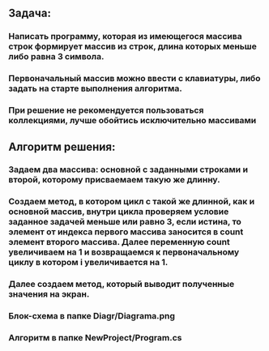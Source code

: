 ## Задача: 
### Написать программу, которая из имеющегося массива строк формирует массив из строк, длина которых меньше либо равна 3 символа. 
### Первоначальный массив можно ввести с клавиатуры, либо задать на старте выполнения алгоритма. 
### При решение не рекомендуется пользоваться коллекциями, лучше обойтись исключительно массивами
## Алгоритм решения:
### Задаем два массива: основной с заданными строками и второй, которому присваемаем такую же длинну. 
### Создаем метод, в котором цикл с такой же длинной, как и основной массив, внутри цикла проверяем условие заданное задачей меньше или равно 3, если истина, то элемент от индекса первого массива заносится в count элемент второго массива. Далее переменную count увеличиваем на 1 и возвращаемся к первоначальному циклу в котором i увеличивается на 1.
### Далее создаем метод, который выводит полученные значения на экран.

### Блок-схема в папке Diagr/Diagrama.png
### Алгоритм в папке NewProject/Program.cs